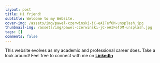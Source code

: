 ```yaml
---
layout: post
title: Hi friend! 
subtitle: Welcome to my Website.
cover-img: /assets/img/pawel-czerwinski-jC-eAIFefOM-unsplash.jpg
thumbnail-img: /assets/img/pawel-czerwinski-jC-eAIFefOM-unsplash.jpg
tags: []
comments: false 
---
```


This website evolves as my academic and professional career does. Take a look around! Feel free to connect with me on **[LinkedIn](https://linkedin.com/in/arimoya)**